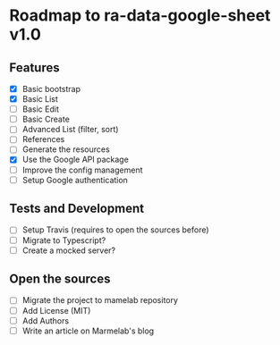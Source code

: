 # Roadmap to ra-data-google-sheet v1.0

## Features

- [x] Basic bootstrap
- [x] Basic List
- [ ] Basic Edit
- [ ] Basic Create
- [ ] Advanced List (filter, sort)
- [ ] References
- [ ] Generate the resources
- [x] Use the Google API package
- [ ] Improve the config management
- [ ] Setup Google authentication

## Tests and Development

- [ ] Setup Travis (requires to open the sources before)
- [ ] Migrate to Typescript?
- [ ] Create a mocked server?

## Open the sources

- [ ] Migrate the project to mamelab repository
- [ ] Add License (MIT)
- [ ] Add Authors
- [ ] Write an article on Marmelab's blog
